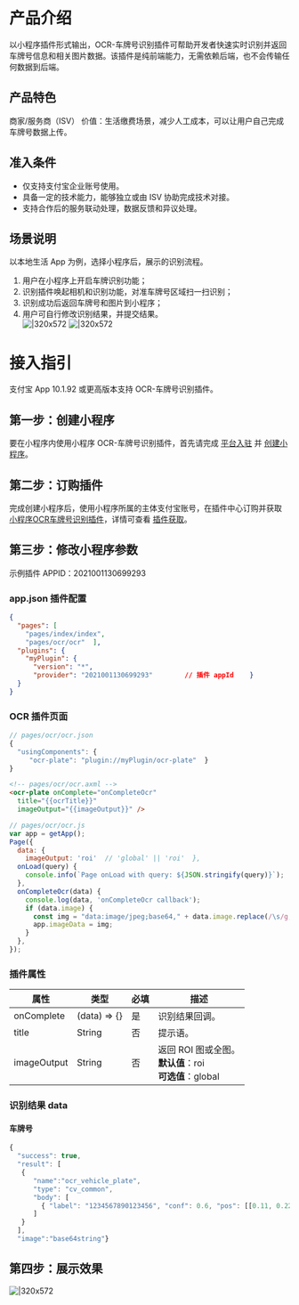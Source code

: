 # 产品介绍
以小程序插件形式输出，OCR-车牌号识别插件可帮助开发者快速实时识别并返回车牌号信息和相关图片数据。该插件是纯前端能力，无需依赖后端，也不会传输任何数据到后端。

## 产品特色
商家/服务商（ISV） 价值：生活缴费场景，减少人工成本，可以让用户自己完成车牌号数据上传。

## 准入条件

- 仅支持支付宝企业账号使用。
- 具备一定的技术能力，能够独立或由 ISV 协助完成技术对接。
- 支持合作后的服务联动处理，数据反馈和异议处理。

## 场景说明
以本地生活 App 为例，选择小程序后，展示的识别流程。

1. 用户在小程序上开启车牌识别功能；
1. 识别插件唤起相机和识别功能，对准车牌号区域扫一扫识别；
1. 识别成功后返回车牌号和图片到小程序；
1. 用户可自行修改识别结果，并提交结果。 <br/>
![|320x572](https://mdn.alipayobjects.com/afts/img/A*3RwfS5qPlEoAAAAAAAAAAAAAAa8wAA/original?bz=openpt_doc&t=DaNBPk5RaQFLfjtWb7qnKwAAAABkMK8AAAAA#align=left&display=inline&height=572&margin=%5Bobject%20Object%5D&originHeight=572&originWidth=320&status=done&style=none&width=320) 
![|320x572](https://mdn.alipayobjects.com/afts/img/A*c3nyTbZcmz0AAAAAAAAAAAAAAa8wAA/original?bz=openpt_doc&t=HFUIlhjKxlM9FZVQTpnj0QAAAABkMK8AAAAA#align=left&display=inline&height=572&margin=%5Bobject%20Object%5D&originHeight=572&originWidth=320&status=done&style=none&width=320)

# 接入指引
支付宝 App 10.1.92 或更高版本支持 OCR-车牌号识别插件。

## 第一步：创建小程序
要在小程序内使用小程序 OCR-车牌号识别插件，首先请完成 [平台入驻](https://opendocs.alipay.com/common/02asmu) 并 [创建小程序](https://opendocs.alipay.com/mini/introduce/create)。 

## 第二步：订购插件
完成创建小程序后，使用小程序所属的主体支付宝账号，在插件中心订购并获取 [小程序OCR车牌号识别插件](https://open.alipay.com/plugin/order-page?serviceCode=MP2020121900100072)，详情可查看 [插件获取](https://opendocs.alipay.com/mini/plugin/plugin-order)。

## 第三步：修改小程序参数
示例插件 APPID：2021001130699293

### app.json 插件配置

```json
{
  "pages": [
    "pages/index/index",
    "pages/ocr/ocr"  ],
  "plugins": {
    "myPlugin": {
      "version": "*",
      "provider": "2021001130699293"        // 插件 appId    }
  }
}
```

### OCR 插件页面

```javascript
// pages/ocr/ocr.json
{
  "usingComponents": {
     "ocr-plate": "plugin://myPlugin/ocr-plate"  }
}
```

```html
<!-- pages/ocr/ocr.axml -->
<ocr-plate onComplete="onCompleteOcr" 
  title="{{ocrTitle}}"
  imageOutput="{{imageOutput}}" />
```

```javascript
// pages/ocr/ocr.js
var app = getApp();
Page({
  data: {
    imageOutput: 'roi'  // 'global' || 'roi'  },
  onLoad(query) {
    console.info(`Page onLoad with query: ${JSON.stringify(query)}`);
  },
  onCompleteOcr(data) {
    console.log(data, 'onCompleteOcr callback');
    if (data.image) {
      const img = "data:image/jpeg;base64," + data.image.replace(/\s/g, '');
      app.imageData = img;
    }
  },
});
```

### 插件属性
| **属性** | **类型** | **必填** | **描述** |
| --- | --- | --- | --- |
| onComplete | (data) => {} | 是 | 识别结果回调。 |
| title | String | 否 | 提示语。 |
| imageOutput | String | 否 | 返回 ROI 图或全图。<br />**默认值**：roi<br />**可选值**：global |


### 识别结果 data 

#### 车牌号

```javascript
{
  "success": true,
  "result": [
   {
      "name":"ocr_vehicle_plate",
      "type": "cv_common",
      "body": [
        { "label": "1234567890123456", "conf": 0.6, "pos": [[0.11, 0.22], [0.33, 0.44], [0.11, 0.22], [0.33, 0.44]] }
      ]
   }
  ],
  "image":"base64string"}
```

## 第四步：展示效果
![|320x572](https://mdn.alipayobjects.com/afts/img/A*3RwfS5qPlEoBpgxNkRmF5QAAAa8wAA/original?bz=openpt_doc&t=MLHTnt93Aj0z5HbkDRT82gAAAABkMK8AAAAA#align=left&display=inline&height=572&margin=%5Bobject%20Object%5D&originHeight=572&originWidth=320&status=done&style=none&width=320)
